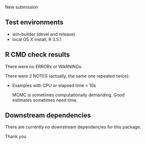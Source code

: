 New submission

## Test environments
* win-builder (devel and release)
* local OS X install, R 3.5.1

## R CMD check results
There were no ERRORs or WARNINGs. 

There were 2 NOTES (actually, the same one repeated twice):

* Examples with CPU or elapsed time > 10s

  MCMC is sometimes computationally demanding. Good    
  estimates sometimes need time.

  
## Downstream dependencies
There are currently no downstream dependencies for this package.

Thank you

